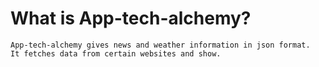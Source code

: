 # What is App-tech-alchemy?
```
App-tech-alchemy gives news and weather information in json format.
It fetches data from certain websites and show.
```
